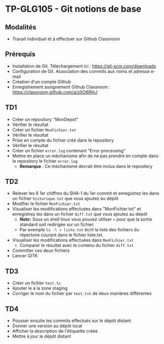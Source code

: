 # TP-GLG105 - Git notions de base
## Modalités
- Travail individuel et à effectuer sur Github Classroom

## Prérequis
- Installation de Git. Téléchargement ici : https://git-scm.com/downloads
- Configuration de Git. Association des commits aux noms et adresse e-mail
- Création d'un compte Github
- Enregistrement assignement Github Classroom : https://classroom.github.com/a/zSO6RjhJ

## TD1
- Créer un repository "MonDepot"
- Vérifier le résultat 
- Créer un fichier `MonFichier.txt`
- Vérifier le résultat
- Prise en compte du fichier créé dans le repository
- Vérifier le résultat
- Créer un fichier `error.log` contenant "Error processing"
- Mettre en place un méchanisme afin de ne pas prendre en compte dans le repository le fichier `error.log`
  - **Remarque** : Ce méchanisme devrait être inclus dans le repository

## TD2
- Relever les 6 1er chiffres du SHA-1 du 1er commit et enregistrez les dans un fichier `historique.txt` que vous ajoutez au
dépôt
- Modifier le fichier `MonFichier.txt`
- Visualiser les modifications effectuées dans "MonFichier.txt" et enregistrez les dans un fichier `diff.txt` que vous ajoutez au
dépôt
  - ***Note:*** Sous un shell linux vous pouvez utiliser `>` pour que la sortie standard soit redirigée sur un fichier.
  - Par exemple `ls -l > liste.txt` écrit la liste des fichiers du répertoire courant dans le fichier liste.txt.
- Visualiser les modifications effectuées dans `MonFichier.txt`
  -  Comparer le résultat avec le contenu du fichier `diff.txt`
- Committer ces deux fichiers
- Lancer GITK

## TD3
- Créer un fichier `test.tx`
- Ajouter le à la zone staging
- Corriger le nom du fichier par `test.txt` de deux manières différentes

## TD4
- Pousser ensuite les commits effectués sur le dépôt distant
- Donner une version au dépôt local
- Afficher la description de l'étiquette créée
- Mettre à jour le dépôt distant
